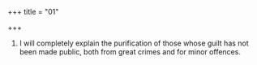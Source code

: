 +++
title = "01"

+++
1. I will completely explain the purification of those whose guilt has not been made public, both from great crimes and for minor offences.
